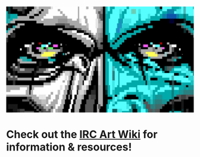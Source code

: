 <p align="center">
	<img src=".screens/acid.png"/>
<h1>Check out the <a href="https://github.com/ircart/ircart/wiki">IRC Art Wiki</a> for information & resources!</h1>
</p>